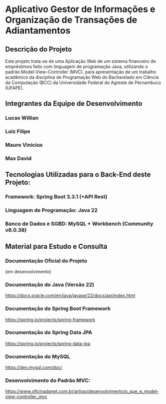 # Aplicativo Gestor de Informações e Organização de Transações de Adiantamentos

## Descrição do Projeto
Este projeto trata-se de uma Aplicação Web de um sistema financeiro de empréstimos feito com linguagem de programação Java, utilizando o padrão Model-View-Controller (MVC), para apresentação de um trabalho acadêmico da disciplina de Programação Web do Bacharelado em Ciência da Computação (BCC) da Universidade Federal do Agreste de Pernambuco (UFAPE).

## Integrantes da Equipe de Desenvolvimento
### Lucas Willian
### Luiz Filipe
### Mauro Vinicius
### Max David

## Tecnologias Utilizadas para o Back-End deste Projeto:
### Framework: Spring Boot 3.3.1 (+API Rest)
### Linguagem de Programação: Java 22
### Banco de Dados e SGBD: MySQL + Workbench (Community v8.0.38)

## Material para Estudo e Consulta
### Documentação Oficial do Projeto
(em desenvolvimento)

### Documentação do Java (Versão 22)
https://docs.oracle.com/en/java/javase/22/docs/api/index.html

### Documentação do Spring Boot Framework
https://spring.io/projects/spring-framework

### Documentação do Spring Data JPA
https://spring.io/projects/spring-data-jpa

### Documentação do MySQL
https://dev.mysql.com/doc/

### Desenvolvimento do Padrão MVC:
https://www.oficinadanet.com.br/artigo/desenvolvimento/o_que_e_model-view-controller_mvc
